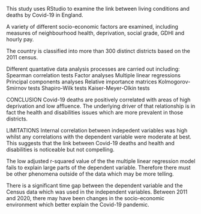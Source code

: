 This study uses RStudio to examine the link between living conditions and deaths by Covid-19 in England. 

A variety of different socio-economic factors are examined, including measures of neighbourhood health, deprivation, social grade, GDHI and hourly pay.

The country is classified into more than 300 distinct districts based on the 2011 census.

Different quantative data analysis processes are carried out including: 
Spearman correlation tests
Factor analyses
Multiple linear regressions
Principal components analyses
Relative importance matrices
Kolmogorov-Smirnov tests
Shapiro-Wilk tests
Kaiser-Meyer-Olkin tests

CONCLUSION
Covid-19 deaths are positively correlated with areas of high deprivation and low affluence.
The underlying driver of that relationship is in fact the health and disabilities issues which are more prevalent in those districts.

LIMITATIONS
Internal correlation between indepedent variables was high whilst any correlations with the dependent variable were moderate at best. 
This suggests that the link between Covid-19 deaths and health and disabilities is noticeable but not compelling.

The low adjusted r-squared value of the the multiple linear regression model fails to explain large parts of the dependent variable.
Therefore there must be other phenomena outside of the data which may be more telling. 

There is a significant time gap between the dependent variable and the Census data which was used in the independent variables. 
Between 2011 and 2020, there may have been changes in the socio-economic environment which better explain the Covid-19 pandemic.
